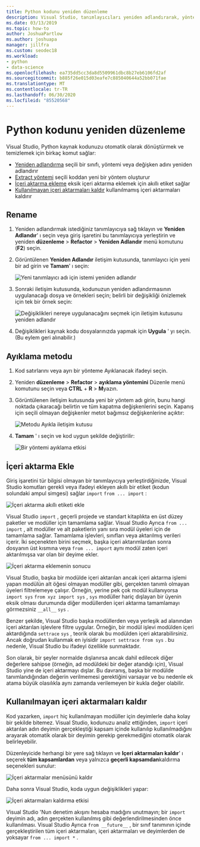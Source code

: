 ```yaml
---
title: Python kodunu yeniden düzenleme
description: Visual Studio, tanımlayıcıları yeniden adlandırarak, yöntemleri ayıklayarak, içeri aktarmalar ekleyerek ve kullanılmayan içeri aktarmaları kaldırarak Python kodunu yeniden düzenleme kolaylarını kolaylaştırır.
ms.date: 03/13/2019
ms.topic: how-to
author: JoshuaPartlow
ms.author: joshuapa
manager: jillfra
ms.custom: seodec18
ms.workload:
- python
- data-science
ms.openlocfilehash: ea735dd5cc3da8d5509961dbc8b27eb6106fd2af
ms.sourcegitcommit: b885f26e015d03eafe7c885040644a52bb071fae
ms.translationtype: MT
ms.contentlocale: tr-TR
ms.lasthandoff: 06/30/2020
ms.locfileid: "85520568"
---
```

# <a name="refactor-python-code"></a>Python kodunu yeniden düzenleme

Visual Studio, Python kaynak kodunuzu otomatik olarak dönüştürmek ve temizlemek için birkaç komut sağlar:

- [Yeniden adlandırma](#rename) seçili bir sınıfı, yöntemi veya değişken adını yeniden adlandırır
- [Extract yöntemi](#extract-method) seçili koddan yeni bir yöntem oluşturur
- [İçeri aktarma ekleme](#add-import) eksik içeri aktarma eklemek için akıllı etiket sağlar
- [Kullanılmayan içeri aktarmaları kaldır](#remove-unused-imports) kullanılmamış içeri aktarmaları kaldırır

## <a name="rename"></a>Rename

1. Yeniden adlandırmak istediğiniz tanımlayıcıya sağ tıklayın ve **Yeniden Adlandır**' ı seçin veya giriş işaretini bu tanımlayıcıya yerleştirin ve yeniden **düzenleme**  >  **Refactor**  >  **Yeniden Adlandır** menü komutunu (**F2**) seçin.
2. Görüntülenen **Yeniden Adlandır** iletişim kutusunda, tanımlayıcı için yeni bir ad girin ve **Tamam**' ı seçin:

   ![Yeni tanımlayıcı adı için istemi yeniden adlandır](media/code-refactor-rename-1.png)

3. Sonraki iletişim kutusunda, kodunuzun yeniden adlandırmasının uygulanacağı dosya ve örnekleri seçin; belirli bir değişikliği önizlemek için tek bir örnek seçin:

   ![Değişiklikleri nereye uygulanacağını seçmek için iletişim kutusunu yeniden adlandır](media/code-refactor-rename-2.png)

4. Değişiklikleri kaynak kodu dosyalarınızda yapmak için **Uygula** ' yı seçin. (Bu eylem geri alınabilir.)

## <a name="extract-method"></a>Ayıklama metodu

1. Kod satırlarını veya ayrı bir yönteme Ayıklanacak ifadeyi seçin.
2. Yeniden **düzenleme**  >  **Refactor**  >  **ayıklama yöntemini** Düzenle menü komutunu seçin veya **CTRL** + **R**  >  **M**yazın.
3. Görüntülenen iletişim kutusunda yeni bir yöntem adı girin, bunu hangi noktada çıkaracağı belirtin ve tüm kapatma değişkenlerini seçin. Kapanış için seçili olmayan değişkenler metot bağımsız değişkenlerine açıktır:

   ![Metodu Ayıkla iletişim kutusu](media/code-refactor-extract-method-1.png)

4. **Tamam** ' ı seçin ve kod uygun şekilde değiştirilir:

   ![Bir yöntemi ayıklama etkisi](media/code-refactor-extract-method-2.png)

## <a name="add-import"></a>İçeri aktarma Ekle

Giriş işaretini tür bilgisi olmayan bir tanımlayıcıya yerleştirdiğinizde, Visual Studio komutları gerekli veya ifadeyi ekleyen akıllı bir etiket (kodun solundaki ampul simgesi) sağlar `import` `from ... import` :

![İçeri aktarma akıllı etiketi ekle](media/code-refactor-add-import-1.png)

Visual Studio `import` , geçerli projede ve standart kitaplıkta en üst düzey paketler ve modüller için tamamlama sağlar. Visual Studio Ayrıca `from ... import` , alt modüller ve alt paketlerin yanı sıra modül üyeleri için de tamamlama sağlar. Tamamlama işlevleri, sınıfları veya aktarılmış verileri içerir. İki seçenekten birini seçmek, başka içeri aktarımlardan sonra dosyanın üst kısmına veya `from ... import` aynı modül zaten içeri aktarılmışsa var olan bir deyime ekler.

![İçeri aktarma eklemenin sonucu](media/code-refactor-add-import-2.png)

Visual Studio, başka bir modülde içeri aktarılan ancak içeri aktarma işlemi yapan modülün alt öğesi olmayan modüller gibi, gerçekten tanımlı olmayan üyeleri filtrelemeye çalışır. Örneğin, yerine pek çok modül kullanıyorsa `import sys` `from xyz import sys` , `sys` modüller hariç dışlayan bir üyenin eksik olması durumunda diğer modüllerden içeri aktarma tamamlamayı görmezsiniz `__all__` `sys` .

Benzer şekilde, Visual Studio başka modüllerden veya yerleşik ad alanından içeri aktarılan işlevlere filtre uygular. Örneğin, bir modül işlevi modülden içeri aktardığında `settrace` `sys` , teorik olarak bu modülden içeri aktarabilirsiniz. Ancak doğrudan kullanmak en iyisidir `import settrace from sys` . bu nedenle, Visual Studio bu ifadeyi özellikle sunmaktadır.

Son olarak, bir şeyler normalde dışlanırsa ancak dahil edilecek diğer değerlere sahipse (örneğin, ad modüldeki bir değer atandığı için), Visual Studio yine de içeri aktarmayı dışlar. Bu davranış, başka bir modülde tanımlandığından değerin verilmemesi gerektiğini varsayar ve bu nedenle ek atama büyük olasılıkla aynı zamanda verilemeyen bir kukla değer olabilir.

## <a name="remove-unused-imports"></a>Kullanılmayan içeri aktarmaları kaldır

Kod yazarken, `import` hiç kullanılmayan modüller için deyimlerle daha kolay bir şekilde bitemez. Visual Studio, kodunuzu analiz ettiğinden, `import` içeri aktarılan adın deyimin gerçekleştiği kapsam içinde kullanılıp kullanılmadığını arayarak otomatik olarak bir deyimin gerekip gerekmediğini otomatik olarak belirleyebilir.

Düzenleyicide herhangi bir yere sağ tıklayın ve **Içeri aktarmaları kaldır**' ı seçerek **tüm kapsamlardan** veya yalnızca **geçerli kapsamdan**kaldırma seçenekleri sunulur:

![İçeri aktarmalar menüsünü kaldır](media/code-refactor-remove-imports-1.png)

Daha sonra Visual Studio, koda uygun değişiklikleri yapar:

![İçeri aktarmaları kaldırma etkisi](media/code-refactor-remove-imports-2.png)

Visual Studio 'Nun denetim akışını hesaba madığını unutmayın; bir `import` deyimin adı, adın gerçekten kullanılmış gibi değerlendirilmesinden önce kullanılması. Visual Studio Ayrıca `from __future__` , bir sınıf tanımının içinde gerçekleştirilen tüm içeri aktarmaları, içeri aktarmaları ve deyimlerden de yoksayar `from ... import *` .
